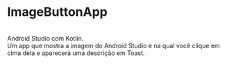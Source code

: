 # ImageButtonApp
<BR>Android Studio com Kotlin.
<BR>Um app que mostra a imagem do Android Studio e na qual você clique em cima dela e aparecerá uma descrição em Toast.
  
